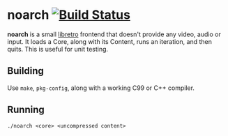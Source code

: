 # noarch [![Build Status](https://travis-ci.org/RobLoach/noarch.svg?branch=master)](https://travis-ci.org/RobLoach/noarch)

**noarch** is a small [libretro](https://www.libretro.com/) frontend that doesn't provide any video, audio or input. It loads a Core, along with its Content, runs an iteration, and then quits. This is useful for unit testing.

## Building

Use `make`, `pkg-config`, along with a working C99 or C++ compiler.

## Running

    ./noarch <core> <uncompressed content>
